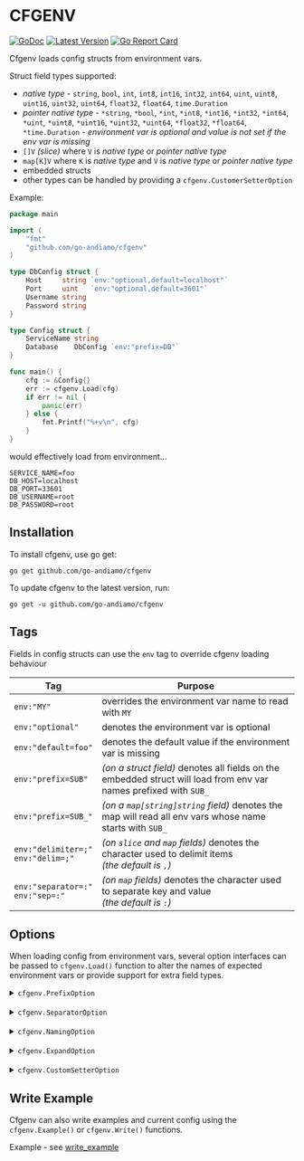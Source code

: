 # CFGENV
[![GoDoc](https://godoc.org/github.com/go-andiamo/cfgenv?status.svg)](https://pkg.go.dev/github.com/go-andiamo/cfgenv)
[![Latest Version](https://img.shields.io/github/v/tag/go-andiamo/cfgenv.svg?sort=semver&style=flat&label=version&color=blue)](https://github.com/go-andiamo/cfgenv/releases)
[![Go Report Card](https://goreportcard.com/badge/github.com/go-andiamo/cfgenv)](https://goreportcard.com/report/github.com/go-andiamo/cfgenv)

Cfgenv loads config structs from environment vars.

Struct field types supported:
* _native type_ - `string`, `bool`, `int`, `int8`, `int16`, `int32`, `int64`, `uint`, `uint8`, `uint16`, `uint32`, `uint64`, `float32`, `float64`, `time.Duration`
* _pointer native type_ - `*string`, `*bool`, `*int`, `*int8`, `*int16`, `*int32`, `*int64`, `*uint`, `*uint8`, `*uint16`, `*uint32`, `*uint64`, `*float32`, `*float64`, `*time.Duration` - _environment var is optional and value is not set if the env var is missing_
* `[]V` _(slice)_ where `V` is _native type_ or _pointer native type_
* `map[K]V` where `K` is _native type_ and `V` is _native type_ or _pointer native type_
* embedded structs
* other types can be handled by providing a `cfgenv.CustomerSetterOption`

Example:

```go
package main

import (
    "fmt"
    "github.com/go-andiamo/cfgenv"
)

type DbConfig struct {
    Host     string `env:"optional,default=localhost"`
    Port     uint   `env:"optional,default=3601"`
    Username string
    Password string
}

type Config struct {
    ServiceName string
    Database    DbConfig `env:"prefix=DB"`
}

func main() {
    cfg := &Config{}
    err := cfgenv.Load(cfg)
    if err != nil {
        panic(err)
    } else {
        fmt.Printf("%+v\n", cfg)
    }
}
```
would effectively load from environment...
```
SERVICE_NAME=foo
DB_HOST=localhost
DB_PORT=33601
DB_USERNAME=root
DB_PASSWORD=root
```

## Installation
To install cfgenv, use go get:

    go get github.com/go-andiamo/cfgenv

To update cfgenv to the latest version, run:

    go get -u github.com/go-andiamo/cfgenv

## Tags

Fields in config structs can use the `env` tag to override cfgenv loading behaviour

| Tag                                    | Purpose                                                                                                           |
|----------------------------------------|-------------------------------------------------------------------------------------------------------------------|
| `env:"MY"`                             | overrides the environment var name to read with `MY`                                                              |
| `env:"optional"`                       | denotes the environment var is optional                                                                           |
| `env:"default=foo"`                    | denotes the default value if the environment var is missing                                                       |
| `env:"prefix=SUB"`                     | _(on a struct field)_ denotes all fields on the embedded struct will load from env var names prefixed with `SUB_` |
| `env:"prefix=SUB_"`                    | _(on a `map[string]string` field)_ denotes the map will read all env vars whose name starts with `SUB_`           |
| `env:"delimiter=;"`<br>`env:"delim=;"` | _(on `slice` and `map` fields)_ denotes the character used to delimit items<br>_(the default is `,`)_             |
| `env:"separator=:"`<br>`env:"sep=:"`   | _(on `map` fields)_ denotes the character used to separate key and value<br>_(the default is `:`)_                |


## Options
When loading config from environment vars, several option interfaces can be passed to `cfgenv.Load()` function to alter the names of expected environment vars
or provide support for extra field types.

<details>
    <summary><code>cfgenv.PrefixOption</code></summary>

### `cfgenv.PrefixOption`
Alters the prefix for all environment vars

(Implement interface or use `cfgenv.NewPrefix(prefix string)`

Example:
```go
package main

import (
    "fmt"
    "github.com/go-andiamo/cfgenv"
)

type Config struct {
    ServiceName string
}

func main() {
    cfg := &Config{}
    err := cfgenv.Load(cfg, cfgenv.NewPrefix("MYAPP"))
    if err != nil {
        panic(err)
    } else {
        fmt.Printf("%+v\n", cfg)
    }
}
```
to load from environment variables...
```
MYAPP_SERVICE_NAME=foo
```

</details>
<br>
<details>
    <summary><code>cfgenv.SeparatorOption</code></summary>

### `cfgenv.SeparatorOption`
Alters the separators used between prefixes and field names for environment vars

(Implement interface or use `cfgenv.NewSeparator(separator string)`

Example:
```go
package main

import (
    "fmt"
    "github.com/go-andiamo/cfgenv"
)

type DbConfig struct {
    Host     string `env:"optional,default=localhost"`
    Port     uint   `env:"optional,default=3601"`
    Username string
    Password string
}

type Config struct {
    ServiceName string
    Database    DbConfig `env:"prefix=DB"`
}

func main() {
    cfg := &Config{}
    err := cfgenv.Load(cfg, cfgenv.NewPrefix("MYAPP"), cfgenv.NewSeparator("."))
    if err != nil {
        panic(err)
    } else {
        fmt.Printf("%+v\n", cfg)
    }
}
```
to load from environment variables...
```
MYAPP.SERVICE_NAME=foo
MYAPP.DB.HOST=localhost
MYAPP.DB.PORT=33601
MYAPP.DB.USERNAME=root
MYAPP.DB.PASSWORD=root
```

</details>
<br>
<details>
    <summary><code>cfgenv.NamingOption</code></summary>

### `cfgenv.NamingOption`
Overrides how environment variable names are deduced from field names

Example:
```go
package main

import (
    "fmt"
    "github.com/go-andiamo/cfgenv"
    "reflect"
    "strings"
)

type DbConfig struct {
    Host     string `env:"optional,default=localhost"`
    Port     uint   `env:"optional,default=3601"`
    Username string
    Password string
}

type Config struct {
    ServiceName string
    Database    DbConfig `env:"prefix=DB"`
}

func main() {
    cfg := &Config{}
    err := cfgenv.Load(cfg, &LowercaseFieldNames{}, cfgenv.NewSeparator("."))
    if err != nil {
        panic(err)
    } else {
        fmt.Printf("%+v\n", cfg)
    }
}

type LowercaseFieldNames struct{}

func (l *LowercaseFieldNames) BuildName(prefix string, separator string, fld reflect.StructField, overrideName string) string {
    name := overrideName
    if name == "" {
        name = strings.ToLower(fld.Name)
    }
    if prefix != "" {
        name = prefix + separator + name
    }
    return name
}
```
to load from environment variables...
```
servicename=foo
DB.host=localhost
DB.port=33601
DB.username=root
DB.password=root
```
</details>
<br>
<details>
    <summary><code>cfgenv.ExpandOption</code></summary>

### `cfgenv.ExpandOption`
Providing an <code>cfgenv.ExpandOption</code> to the <code>cfgenv.Load()</code> function allows support for resolving substitute environment variables - e.g. `EXAMPLE=${FOO}-{$BAR}` 

<em>Use the <code>Expand()</code> function - or implement your own <code>ExpandOption</code></em>

Example - see [expand_option](https://github.com/go-andiamo/cfgenv/tree/main/_examples/expand_option)

</details>
<br>
<details>
    <summary><code>cfgenv.CustomSetterOption</code></summary>

### `cfgenv.CustomSetterOption`
Provides support for custom struct field types

Example - see [custom_setter_option](https://github.com/go-andiamo/cfgenv/tree/main/_examples/custom_setter_option)
</details>

## Write Example
Cfgenv can also write examples and current config using the `cfgenv.Example()` or `cfgenv.Write()` functions.

Example - see [write_example](https://github.com/go-andiamo/cfgenv/tree/main/_examples/write_example)
